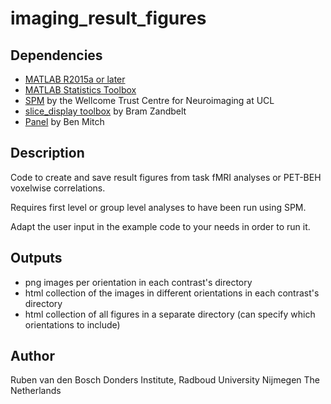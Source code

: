 # imaging_result_figures

## Dependencies
- [MATLAB R2015a or later](http://www.mathworks.com)
- [MATLAB Statistics Toolbox](http://www.mathworks.com/products/statistics/)
- [SPM](http://www.fil.ion.ucl.ac.uk/spm/) by the Wellcome Trust Centre for Neuroimaging at UCL
- [slice_display toolbox](https://github.com/bramzandbelt/slice_display) by Bram Zandbelt
- [Panel](https://www.mathworks.com/matlabcentral/fileexchange/20003-panel) by Ben Mitch

## Description
Code to create and save result figures from task fMRI analyses or PET-BEH voxelwise correlations.

Requires first level or group level analyses to have been run using SPM.

Adapt the user input in the example code to your needs in order to run it.

## Outputs
- png images per orientation in each contrast's directory
- html collection of the images in different orientations in each contrast's directory
- html collection of all figures in a separate directory (can specify which orientations to include)

## Author
Ruben van den Bosch
Donders Institute, Radboud University Nijmegen
The Netherlands
